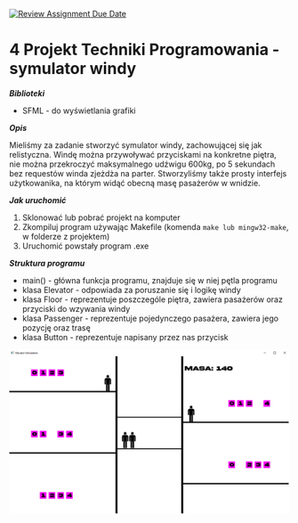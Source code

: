 [![Review Assignment Due Date](https://classroom.github.com/assets/deadline-readme-button-24ddc0f5d75046c5622901739e7c5dd533143b0c8e959d652212380cedb1ea36.svg)](https://classroom.github.com/a/LeiQP3NV)

#  4 Projekt Techniki Programowania - symulator windy

***Biblioteki***
- SFML - do wyświetlania grafiki

***Opis***

Mieliśmy za zadanie stworzyć symulator windy, zachowującej się jak relistyczna. Windę można przywoływać przyciskami na konkretne piętra, nie można przekroczyć maksymalnego udźwigu 600kg, po 5 sekundach bez requestów winda zjeżdża na parter. Stworzyliśmy także prosty interfejs użytkowanika, na którym widąć obecną masę pasażerów w wnidzie.

***Jak uruchomić***
1. Sklonować lub pobrać projekt na komputer
2. Zkompiluj program używając Makefile (komenda `make lub mingw32-make`, w folderze z projektem)
3. Uruchomić powstały program .exe

***Struktura programu***
- main() - główna funkcja programu, znajduje się w niej pętla programu
- klasa Elevator - odpowiada za poruszanie się i logikę windy
- klasa Floor - reprezentuje poszczególe piętra, zawiera pasażerów oraz przyciski do wzywania windy
- klasa Passenger - reprezentuje pojedynczego pasażera, zawiera jego pozycję oraz trasę
- klasa Button - reprezentuje napisany przez nas przycisk

![screen shot](image.png)